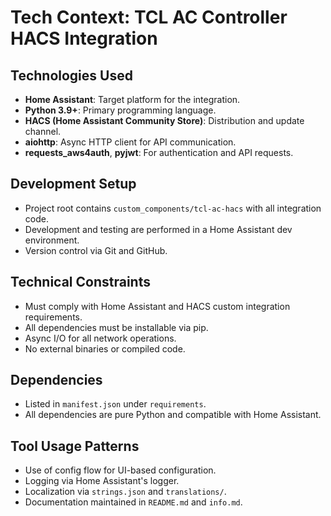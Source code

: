 # Tech Context: TCL AC Controller HACS Integration

## Technologies Used
- **Home Assistant**: Target platform for the integration.
- **Python 3.9+**: Primary programming language.
- **HACS (Home Assistant Community Store)**: Distribution and update channel.
- **aiohttp**: Async HTTP client for API communication.
- **requests_aws4auth**, **pyjwt**: For authentication and API requests.

## Development Setup
- Project root contains `custom_components/tcl-ac-hacs` with all integration code.
- Development and testing are performed in a Home Assistant dev environment.
- Version control via Git and GitHub.

## Technical Constraints
- Must comply with Home Assistant and HACS custom integration requirements.
- All dependencies must be installable via pip.
- Async I/O for all network operations.
- No external binaries or compiled code.

## Dependencies
- Listed in `manifest.json` under `requirements`.
- All dependencies are pure Python and compatible with Home Assistant.

## Tool Usage Patterns
- Use of config flow for UI-based configuration.
- Logging via Home Assistant's logger.
- Localization via `strings.json` and `translations/`.
- Documentation maintained in `README.md` and `info.md`.
